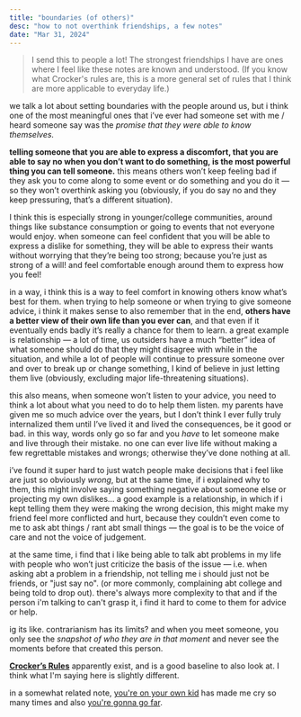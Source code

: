 ```yaml
---
title: "boundaries (of others)" 
desc: "how to not overthink friendships, a few notes"
date: "Mar 31, 2024"
---
```


> I send this to people a lot! The strongest friendships I have are ones where I feel like these notes are known and understood. (If you know what Crocker's rules are, this is a more general set of rules that I think are more applicable to everyday life.)

we talk a lot about setting boundaries with the people around us, but i think one of the most meaningful ones that i’ve ever had someone set with me / heard someone say was the *promise that they were able to know themselves.*

**telling someone that you are able to express a discomfort, that you are able to say no when you don’t want to do something, is the most powerful thing you can tell someone.** this means others won’t keep feeling bad if they ask you to come along to some event or do something and you do it — so they won’t overthink asking you (obviously, if you do say no and they keep pressuring, that’s a different situation). 

I think this is especially strong in younger/college communities, around things like substance consumption or going to events that not everyone would enjoy. when someone can feel confident that you will be able to express a dislike for something, they will be able to express their wants without worrying that they’re being too strong; because you’re just as strong of a will! and feel comfortable enough around them to express how you feel!

in a way, i think this is a way to feel comfort in knowing others know what’s best for them. when trying to help someone or when trying to give someone advice, i think it makes sense to also remember that in the end, **others have a better view of their own life than you ever can**, and that even if it eventually ends badly it’s really a chance for them to learn. a great example is relationship — a lot of time, us outsiders have a much “better” idea of what someone should do that they might disagree with while in the situation, and while a lot of people will continue to pressure someone over and over to break up or change something, I kind of believe in just letting them live (obviously, excluding major life-threatening situations). 

this also means, when someone won’t listen to your advice, you need to think a lot about what you need to do to help them listen. my parents have given me so much advice over the years, but I don’t think I ever fully truly internalized them until I’ve lived it and lived the consequences, be it good or bad. in this way, words only go so far and you *have* to let someone make and live through their mistake. no one can ever live life without making a few regrettable mistakes and wrongs; otherwise they’ve done nothing at all. 

i’ve found it super hard to just watch people make decisions that i feel like are just so obviously *wrong*, but at the same time, if i explained why to them, this might involve saying something negative about someone else or projecting my own dislikes… a good example is a relationship, in which if i kept telling them they were making the wrong decision, this might make my friend feel more conflicted and hurt, because they couldn’t even come to me to ask abt things / rant abt small things — the goal is to be the voice of care and not the voice of judgement. 

at the same time, i find that i like being able to talk abt problems in my life with people who won’t just criticize the basis of the issue — i.e. when asking abt a problem in a friendship, not telling me i should just not be friends, or "just say no". (or more commonly, complaining abt college and being told to drop out). there's always more complexity to that and if the person i'm talking to can't grasp it, i find it hard to come to them for advice or help.

ig its like. contrarianism has its limits? and when you meet someone, you only see the *snapshot of who they are in that moment* and never see the moments before that created this person. 

[**Crocker’s Rules**](http://sl4.org/crocker.html) apparently exist, and is a good baseline to also look at. I think what I'm saying here is slightly different.

in a somewhat related note, [you're on your own kid](https://open.spotify.com/track/4D7BCuvgdJlYvlX5WlN54t?si=978af1482a7f4798) has made me cry so many times and also [you're gonna go far](https://open.spotify.com/track/4nHJcUtNSUVjXRnjdP29Bk?si=7f2f72918ff84c2b).